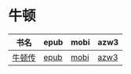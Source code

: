 # 牛顿

| 书名 | epub | mobi | azw3 |
| --- | --- | --- | --- |
| [牛顿传](None) | [epub](None) | [mobi](None) | [azw3](None) |
